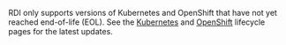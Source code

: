 RDI only supports versions of Kubernetes and OpenShift that have
not yet reached end-of-life (EOL). See the
[Kubernetes](https://kubernetes.io/releases/) and
[OpenShift](https://access.redhat.com/support/policy/updates/openshift)
lifecycle pages for the latest updates.
